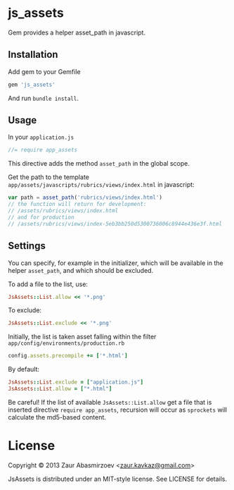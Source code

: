 # js_assets

Gem provides a helper asset_path in javascript.

## Installation

Add gem to your Gemfile
```ruby
gem 'js_assets'
```
And run `bundle install`.

## Usage

In your `application.js`
```javascript
//= require app_assets
```

This directive adds the method `asset_path` in the global scope.

Get the path to the template `app/assets/javascripts/rubrics/views/index.html` in javascript:
```javascript
var path = asset_path('rubrics/views/index.html')
// the function will return for development:
// /assets/rubrics/views/index.html
// and for production
// /assets/rubrics/views/index-5eb3bb250d5300736006c8944e436e3f.html
```

## Settings

You can specify, for example in the initializer, which will be available in the helper `asset_path`, and which should be excluded.

To add a file to the list, use:
```ruby
JsAssets::List.allow << '*.png'
```
To exclude:
```ruby
JsAssets::List.exclude << '*.png'
```
Initially, the list is taken asset falling within the filter `app/config/environments/production.rb`
```ruby
config.assets.precompile += ['*.html']
```
By default:
```ruby
JsAssets::List.exclude = ["application.js"]
JsAssets::List.allow = ["*.html"]
```

Be careful! If the list of available `JsAssets::List.allow` get a file that is inserted directive `require app_assets`, recursion will occur as `sprockets` will calculate the md5-based content.

# License #

Copyright &copy; 2013 Zaur Abasmirzoev <<zaur.kavkaz@gmail.com>>

JsAssets is distributed under an MIT-style license. See LICENSE for
details.

